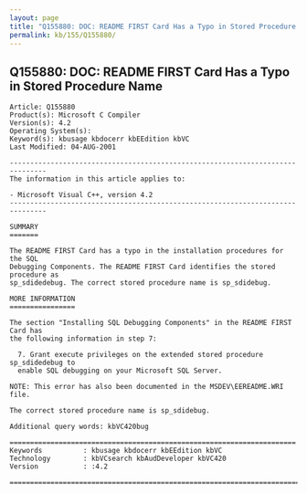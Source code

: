 ```yaml
---
layout: page
title: "Q155880: DOC: README FIRST Card Has a Typo in Stored Procedure Name"
permalink: kb/155/Q155880/
---
```


## Q155880: DOC: README FIRST Card Has a Typo in Stored Procedure Name

	Article: Q155880
	Product(s): Microsoft C Compiler
	Version(s): 4.2
	Operating System(s): 
	Keyword(s): kbusage kbdocerr kbEEdition kbVC
	Last Modified: 04-AUG-2001
	
	-------------------------------------------------------------------------------
	The information in this article applies to:
	
	- Microsoft Visual C++, version 4.2 
	-------------------------------------------------------------------------------
	
	SUMMARY
	=======
	
	The README FIRST Card has a typo in the installation procedures for the SQL
	Debugging Components. The README FIRST Card identifies the stored procedure as
	sp_sdidedebug. The correct stored procedure name is sp_sdidebug.
	
	MORE INFORMATION
	================
	
	The section "Installing SQL Debugging Components" in the README FIRST Card has
	the following information in step 7:
	
	  7. Grant execute privileges on the extended stored procedure sp_sdidedebug to
	  enable SQL debugging on your Microsoft SQL Server.
	
	NOTE: This error has also been documented in the MSDEV\EEREADME.WRI file.
	
	The correct stored procedure name is sp_sdidebug.
	
	Additional query words: kbVC420bug
	
	======================================================================
	Keywords          : kbusage kbdocerr kbEEdition kbVC 
	Technology        : kbVCsearch kbAudDeveloper kbVC420
	Version           : :4.2
	
	=============================================================================
	
